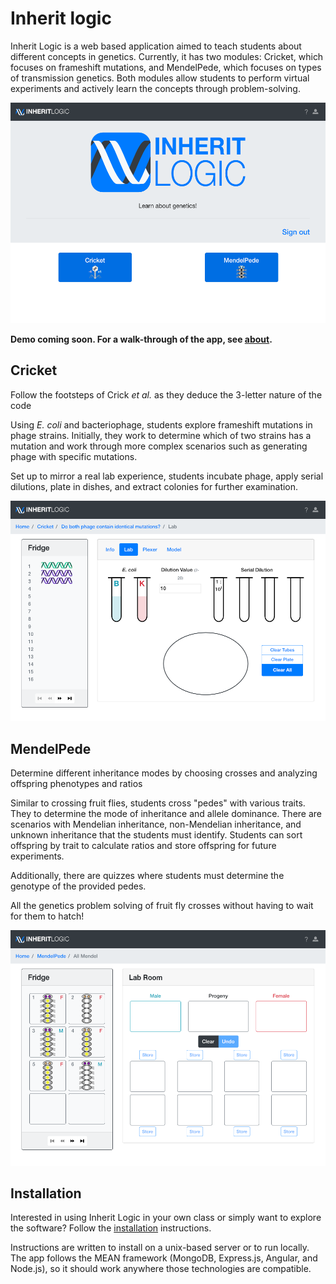 # Inherit logic

Inherit Logic is a web based application aimed to teach students about different
concepts in genetics. Currently, it has two modules: Cricket, which focuses on
frameshift mutations, and MendelPede, which focuses on types of transmission genetics.
Both modules allow students to perform virtual experiments and actively learn
the concepts through problem-solving.

![Home page](public/img/home.png)

**Demo coming soon. For a walk-through of the app, see [about](ABOUT.md).**

## Cricket

Follow the footsteps of Crick *et al.* as they deduce the 3-letter nature of the code

Using *E. coli* and bacteriophage, students explore frameshift mutations in phage
strains. Initially, they work to determine which of two strains has a mutation
and work through more complex scenarios such as generating phage with specific mutations.

Set up to mirror a real lab experience, students incubate phage, apply serial dilutions,
plate in dishes, and extract colonies for further examination.

![Cricket Lab Room](public/img/cricket-help/lab-room.png)

## MendelPede

Determine different inheritance modes by choosing crosses and analyzing offspring phenotypes and ratios

Similar to crossing fruit flies, students cross "pedes" with various traits. They to
determine the mode of inheritance and allele dominance. There are scenarios with Mendelian inheritance,
non-Mendelian inheritance, and unknown inheritance that the students must identify.
Students can sort offspring by trait to calculate ratios and store offspring for
future experiments.

Additionally, there are quizzes where students must determine the genotype of the
provided pedes.

All the genetics problem solving of fruit fly crosses without
having to wait for them to hatch!

![Mendel Lab Room](public/img/mendelpede-help/lab-room.png)

## Installation

Interested in using Inherit Logic in your own class or simply want to explore the software?
Follow the [installation](INSTALL.md) instructions.

Instructions are written to install on a unix-based server or to run locally. The app
follows the MEAN framework (MongoDB, Express.js, Angular, and Node.js), so it should work
anywhere those technologies are compatible.
